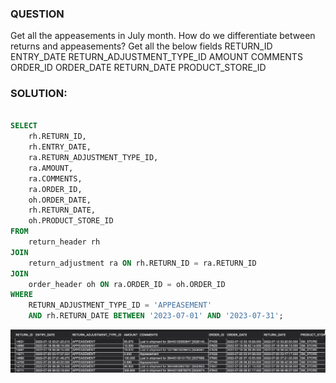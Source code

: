 ### QUESTION

Get all the appeasements in July month.
How do we differentiate between returns and appeasements?
Get all the below fields 
    RETURN_ID
    ENTRY_DATE 
    RETURN_ADJUSTMENT_TYPE_ID
    AMOUNT
    COMMENTS 
    ORDER_ID
    ORDER_DATE 
    RETURN_DATE
    PRODUCT_STORE_ID


### SOLUTION:

```sql

SELECT
    rh.RETURN_ID, 
    rh.ENTRY_DATE, 
    ra.RETURN_ADJUSTMENT_TYPE_ID, 
    ra.AMOUNT, 
    ra.COMMENTS, 
    ra.ORDER_ID, 
    oh.ORDER_DATE, 
    rh.RETURN_DATE, 
    oh.PRODUCT_STORE_ID
FROM
    return_header rh
JOIN
    return_adjustment ra ON rh.RETURN_ID = ra.RETURN_ID
JOIN
    order_header oh ON ra.ORDER_ID = oh.ORDER_ID
WHERE
    RETURN_ADJUSTMENT_TYPE_ID = 'APPEASEMENT'
    AND rh.RETURN_DATE BETWEEN '2023-07-01' AND '2023-07-31';

```

![Alt text](image.png)